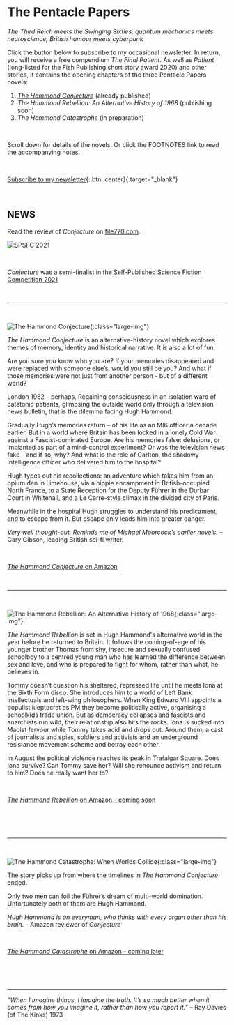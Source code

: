 ﻿---
layout: home
menu: home
---

# The Pentacle Papers

*The Third Reich meets the Swinging Sixties, quantum mechanics meets neuroscience, British humour meets cyberpunk*
<br/>

Click the button below to subscribe to my occasional newsletter. In return, you will receive a free compendium *The Final Patient*. As well as *Patient* (long-listed for the Fish Publishing short story award 2020) and other stories, it contains the opening chapters of the three Pentacle Papers novels:

1. [*The Hammond Conjecture*](https://mybook.to/conjecture) (already published) 
2. *The Hammond Rebellion: An Alternative History of 1968* (publishing soon)
3. *The Hammond Catastrophe* (in preparation)

<br/>

Scroll down for details of the novels. Or click the FOOTNOTES link to read the accompanying notes.

<br/>

[Subscribe to my newsletter](https://storyoriginapp.com/giveaways/4ddcce98-c02b-11ea-bd8b-f770e51f6195){:.btn .center}{:target="_blank"}

<br/>


## NEWS

Read the review of *Conjecture* on [file770.com](http://file770.com/review-the-hammond-conjecture/). 

![SPSFC 2021](/assets/img/SPSFC_RaygunLogo_Semifinalist_Color.png)


<br/>

*Conjecture* was a semi-finalist in the [Self-Published Science Fiction Competition 2021](http://file770.com/team-file-770s-semifinalists-for-the-self-published-science-fiction-competition/comment-page-1/) 



<br/>


---

<br/>

![The Hammond Conjecture](/assets/img/cover-full-v4.png){:class="large-img"}

*The Hammond Conjecture* is an alternative-history novel which explores themes of memory, identity and historical narrative. It is also a lot of fun.

Are you sure you know who you are? If your memories disappeared and were replaced with someone else’s, would you still be you? And what if those memories were not just from another person - but of a different world?

London 1982 – perhaps. Regaining consciousness in an isolation ward of catatonic patients, glimpsing the outside world only through a television news bulletin, that is the dilemma facing Hugh Hammond.

Gradually Hugh’s memories return – of his life as an MI6 officer a decade earlier. But in a world where Britain has been locked in a lonely Cold War against a Fascist-dominated Europe. Are his memories false: delusions, or implanted as part of a mind-control experiment? Or was the television news fake – and if so, why? And what is the role of Carlton, the shadowy Intelligence officer who delivered him to the hospital?

Hugh types out his recollections: an adventure which takes him from an opium den in Limehouse, via a hippie encampment in British-occupied North France, to a State Reception for the Deputy Führer in the Durbar Court in Whitehall, and a Le Carre-style climax in the divided city of Paris.

Meanwhile in the hospital Hugh struggles to understand his predicament, and to escape from it. But escape only leads him into greater danger.

*Very well thought-out. Reminds me of Michael Moorcock’s earlier novels.* – Gary Gibson, leading British sci-fi writer. 

<br/>

[*The Hammond Conjecture* on Amazon](https://mybook.to/conjecture) 

​
<br/>

---

<br/>


![The Hammond Rebellion: An Alternative History of 1968](/assets/img/Rebellion-uea-airship.png){:class="large-img"}


*The Hammond Rebellion* is set in Hugh Hammond's alternative world in the year before he returned to Britain. It follows the coming-of-age of his younger brother Thomas from shy, insecure and sexually confused schoolboy to a centred young man who has learned the difference between sex and love, and who is prepared to fight for whom, rather than what, he believes in.

Tommy doesn’t question his sheltered, repressed life until he meets Iona at the Sixth Form disco. She introduces him to a world of Left Bank intellectuals and left-wing philosophers. When King Edward VIII appoints a populist kleptocrat as PM they become politically active, organising a schoolkids trade union. But as democracy collapses and fascists and anarchists run wild, their relationship also hits the rocks. Iona is sucked into Maoist fervour while Tommy takes acid and drops out. 
Around them, a cast of journalists and spies, soldiers and activists and an underground resistance movement scheme and betray each other.  

In August the political violence reaches its peak in Trafalgar Square. Does Iona survive? Can Tommy save her? Will she renounce activism and return to him? Does he really want her to? 


<br/>

[*The Hammond Rebellion* on Amazon - coming soon](https://mybook.to/events) 

​
<br/>
<br/>
<br/>

---

<br/>


![The Hammond Catastrophe: When Worlds Collide](/assets/img/cat-cover.png){:class="large-img"}


The story picks up from where the timelines in *The Hammond Conjecture* ended.

Only two men can foil the Führer’s dream of multi-world domination. Unfortunately both of them are Hugh Hammond.

*Hugh Hammond is an everyman, who thinks with every organ other than his brain.* - Amazon reviewer of *Conjecture*

<br/>

[*The Hammond Catastrophe* on Amazon - coming later](https://mybook.to/catastrophe) 

​
<br/>
<br/>
<br/>

---
_“When I imagine things, I imagine the truth. It’s so much better when it comes from how you imagine it, rather than how you report it.”_ – Ray Davies (of The Kinks) 1973
